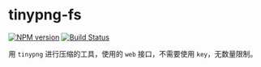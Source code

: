 # tinypng-fs

[![NPM version](https://img.shields.io/npm/v/tinypng-fs.svg)](https://www.npmjs.com/package/tinypng-fs) [![Build Status](https://travis-ci.org/shalldie/tinypng-fs.svg?branch=master)](https://travis-ci.org/shalldie/tinypng-fs)

用 `tinypng` 进行压缩的工具，使用的 `web` 接口，不需要使用 `key`，无数量限制。

